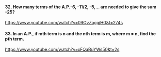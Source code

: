 #### 32. How many terms of the A.P.-6, -11/2, -5,... are needed to give the sum -25?
https://www.youtube.com/watch?v=0ROvZaggjH0&t=274s
#### 33. In an A.P., if mth term is n and the nth term is m, where m ≠ n, find the pth term.
https://www.youtube.com/watch?v=xFQaBuYWs50&t=2s
